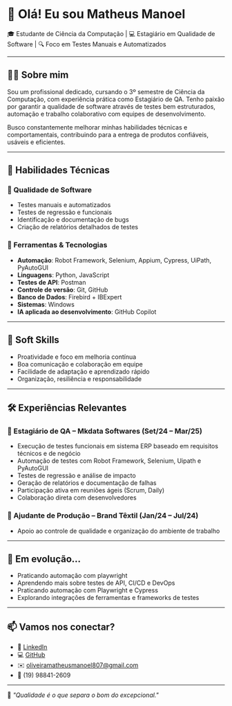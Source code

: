 # 👋 Olá! Eu sou Matheus Manoel

🎓 Estudante de Ciência da Computação | 💻 Estagiário em Qualidade de Software | 🔍 Foco em Testes Manuais e Automatizados

---

## 👨‍💻 Sobre mim

Sou um profissional dedicado, cursando o 3º semestre de Ciência da Computação, com experiência prática como Estagiário de QA. Tenho paixão por garantir a qualidade de software através de testes bem estruturados, automação e trabalho colaborativo com equipes de desenvolvimento.

Busco constantemente melhorar minhas habilidades técnicas e comportamentais, contribuindo para a entrega de produtos confiáveis, usáveis e eficientes.

---

## 🧰 Habilidades Técnicas

### 🧪 Qualidade de Software
- Testes manuais e automatizados
- Testes de regressão e funcionais
- Identificação e documentação de bugs
- Criação de relatórios detalhados de testes

### 🧰 Ferramentas & Tecnologias
- **Automação**: Robot Framework, Selenium, Appium, Cypress, UiPath, PyAutoGUI
- **Linguagens**: Python, JavaScript
- **Testes de API**: Postman
- **Controle de versão**: Git, GitHub
- **Banco de Dados**: Firebird + IBExpert
- **Sistemas**: Windows
- **IA aplicada ao desenvolvimento**: GitHub Copilot

---

## 🧠 Soft Skills

- Proatividade e foco em melhoria contínua  
- Boa comunicação e colaboração em equipe  
- Facilidade de adaptação e aprendizado rápido  
- Organização, resiliência e responsabilidade

---

## 🛠️ Experiências Relevantes

### 🔹 Estagiário de QA – Mkdata Softwares (Set/24 – Mar/25)
- Execução de testes funcionais em sistema ERP baseado em requisitos técnicos e de negócio
- Automação de testes com Robot Framework, Selenium, Uipath e PyAutoGUI
- Testes de regressão e análise de impacto
- Geração de relatórios e documentação de falhas
- Participação ativa em reuniões ágeis (Scrum, Daily)
- Colaboração direta com desenvolvedores

### 🔹 Ajudante de Produção – Brand Têxtil (Jan/24 – Jul/24)
- Apoio ao controle de qualidade e organização do ambiente de trabalho

---

## 🚀 Em evolução...

- Praticando automação com playwright
- Aprendendo mais sobre testes de API, CI/CD e DevOps  
- Praticando automação com Playwright e Cypress  
- Explorando integrações de ferramentas e frameworks de testes  

---

## 📫 Vamos nos conectar?

- 💼 [LinkedIn](https://www.linkedin.com/in/matheus-manoel)  
- 💻 [GitHub](https://github.com/matheusmanoel4)  
- ✉️ oliveiramatheusmanoel807@gmail.com  
- 📱 (19) 98841-2609

---

🧠 *"Qualidade é o que separa o bom do excepcional."*

